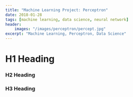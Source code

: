 ```yaml
---
title: "Machine Learning Project: Perceptron"
date: 2018-01-28
tags: [machine learning, data science, neural network]
header:
    images: "/images/perceptron/percept.jpg"
excerpt: "Machine Learning, Perceptron, Data Science"
---
```


# H1 Heading

### H2 Heading

### H3 Heading

